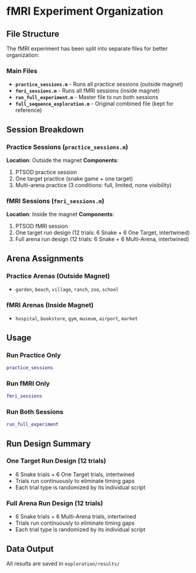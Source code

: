 # fMRI Experiment Organization

## File Structure

The fMRI experiment has been split into separate files for better organization:

### Main Files
- **`practice_sessions.m`** - Runs all practice sessions (outside magnet)
- **`fmri_sessions.m`** - Runs all fMRI sessions (inside magnet)
- **`run_full_experiment.m`** - Master file to run both sessions
- **`full_sequence_exploration.m`** - Original combined file (kept for reference)

## Session Breakdown

### Practice Sessions (`practice_sessions.m`)
**Location**: Outside the magnet
**Components**:
1. PTSOD practice session
2. One target practice (snake game + one target)
3. Multi-arena practice (3 conditions: full, limited, none visibility)

### fMRI Sessions (`fmri_sessions.m`)
**Location**: Inside the magnet
**Components**:
1. PTSOD fMRI session
2. One target run design (12 trials: 6 Snake + 6 One Target, intertwined)
3. Full arena run design (12 trials: 6 Snake + 6 Multi-Arena, intertwined)

## Arena Assignments

### Practice Arenas (Outside Magnet)
- `garden`, `beach`, `village`, `ranch`, `zoo`, `school`

### fMRI Arenas (Inside Magnet)
- `hospital`, `bookstore`, `gym`, `museum`, `airport`, `market`

## Usage

### Run Practice Only
```matlab
practice_sessions
```

### Run fMRI Only
```matlab
fmri_sessions
```

### Run Both Sessions
```matlab
run_full_experiment
```

## Run Design Summary

### One Target Run Design (12 trials)
- 6 Snake trials + 6 One Target trials, intertwined
- Trials run continuously to eliminate timing gaps
- Each trial type is randomized by its individual script

### Full Arena Run Design (12 trials)
- 6 Snake trials + 6 Multi-Arena trials, intertwined
- Trials run continuously to eliminate timing gaps
- Each trial type is randomized by its individual script

## Data Output
All results are saved in `exploration/results/` 